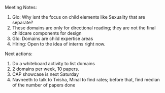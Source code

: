 Meeting Notes: 

1. Glo: Why isnt the focus on child elements like Sexuality that are separate? 
2. These domains are only for directional reading; they are not the final childcare components for design 
3. Glo: Domains are child expertise areas 
4. Hiring: Open to the idea of interns right now. 

Next actions: 
1. Do a whiteboard activity to list domains 
2. 2 domains per week, 10 papers. 
3. CAP showcase is next Saturday 
4. Navneeth to talk to Tvisha, Minal to find rates; before that, find median of the number of papers done 